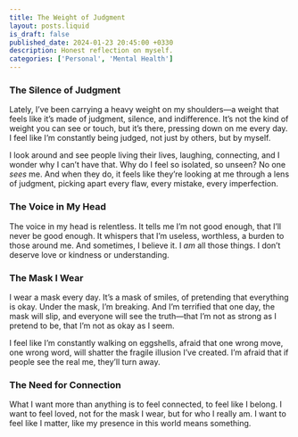 ```yaml
---
title: The Weight of Judgment
layout: posts.liquid
is_draft: false
published_date: 2024-01-23 20:45:00 +0330
description: Honest reflection on myself.
categories: ['Personal', 'Mental Health']
---
```


### The Silence of Judgment

Lately, I’ve been carrying a heavy weight on my shoulders—a weight that feels like it’s made of judgment, silence, and indifference. It’s not the kind of weight you can see or touch, but it’s there, pressing down on me every day. I feel like I’m constantly being judged, not just by others, but by myself.

I look around and see people living their lives, laughing, connecting, and I wonder why I can’t have that. Why do I feel so isolated, so unseen? No one *sees* me. And when they do, it feels like they’re looking at me through a lens of judgment, picking apart every flaw, every mistake, every imperfection.

### The Voice in My Head

The voice in my head is relentless. It tells me I’m not good enough, that I’ll never be good enough. It whispers that I’m useless, worthless, a burden to those around me. And sometimes, I believe it. I *am* all those things. I don’t deserve love or kindness or understanding.

### The Mask I Wear

I wear a mask every day. It’s a mask of smiles, of pretending that everything is okay. Under the mask, I’m breaking. And I’m terrified that one day, the mask will slip, and everyone will see the truth—that I’m not as strong as I pretend to be, that I’m not as okay as I seem.

I feel like I’m constantly walking on eggshells, afraid that one wrong move, one wrong word, will shatter the fragile illusion I’ve created. I’m afraid that if people see the real me, they’ll turn away.

### The Need for Connection

What I want more than anything is to feel connected, to feel like I belong. I want to feel loved, not for the mask I wear, but for who I really am. I want to feel like I matter, like my presence in this world means something.